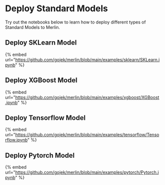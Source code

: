 # Deploy Standard Models

Try out the notebooks below to learn how to deploy different types of Standard Models to Merlin.

## Deploy SKLearn Model

{% embed url="https://github.com/gojek/merlin/blob/main/examples/sklearn/SKLearn.ipynb" %}

## Deploy XGBoost Model

{% embed url="https://github.com/gojek/merlin/blob/main/examples/xgboost/XGBoost.ipynb" %}

## Deploy Tensorflow Model

{% embed url="https://github.com/gojek/merlin/blob/main/examples/tensorflow/Tensorflow.ipynb" %}

## Deploy Pytorch Model

{% embed url="https://github.com/gojek/merlin/blob/main/examples/pytorch/Pytorch.ipynb" %}